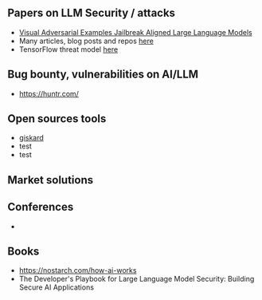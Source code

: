 ## Papers on LLM Security / attacks
* [Visual Adversarial Examples Jailbreak Aligned Large Language Models](https://arxiv.org/pdf/2306.13213) 
* Many articles, blog posts and repos [here](https://github.com/corca-ai/awesome-llm-security?tab=readme-ov-file)
* TensorFlow threat model [here](https://bughunters.google.com/blog/5160301538967552/tensorflow-threat-model-and-security-guidelines-update)

## Bug bounty, vulnerabilities on AI/LLM
* https://huntr.com/

## Open sources tools 
* [giskard](https://www.giskard.ai/)
* test
* test 
## Market solutions 

## Conferences
*

## Books
* https://nostarch.com/how-ai-works
* The Developer's Playbook for Large Language Model Security: Building Secure AI Applications
